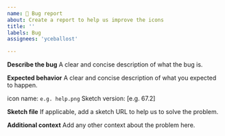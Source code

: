 ```yaml
---
name: 🐛 Bug report 
about: Create a report to help us improve the icons
title: ''
labels: Bug
assignees: 'yceballost'

---
```

<!-- _English or spanish is ok._ -->

**Describe the bug**
A clear and concise description of what the bug is.


**Expected behavior**
A clear and concise description of what you expected to happen.


icon name: `e.g. help.png`
Sketch version: [e.g. 67.2]

**Sketch file**
If applicable, add a sketch URL to help us to solve the problem.

**Additional context**
Add any other context about the problem here.
